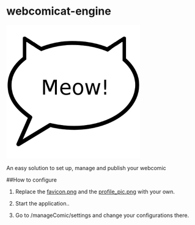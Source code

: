 webcomicat-engine
=================

<img src="https://raw.githubusercontent.com/dosaki/webcomicat-engine/master/grails-app/assets/images/webcomicat.png"/>

An easy solution to set up, manage and publish your webcomic

##How to configure

1. Replace the [favicon.png](http://github.com/dosaki/webcomicat-engine/master/grails-app/assets/images/favicon.png) and the [profile_pic.png](http://github.com/dosaki/webcomicat-engine/master/grails-app/assets/images/profile_pic.png) with your own.

2. Start the application..

3. Go to <your URL>/manageComic/settings and change your configurations there.
